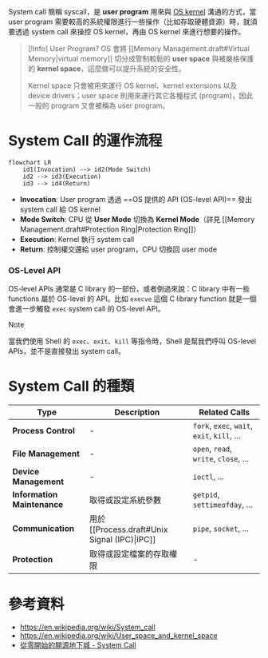 System call 簡稱 syscall，是 **user program** 用來與 [OS kernel](</Operating System/Kernel.draft.md>) 溝通的方式，當 user program 需要較高的系統權限進行一些操作（比如存取硬體資源）時，就須要透過 system call 來操控 OS kernel，再由 OS kernel 來進行想要的操作。

>[!Info] User Program?
>OS 會將 [[Memory Management.draft#Virtual Memory|virtual memory]] 切分成管制較鬆的 **user space** 與被嚴格保護的 **kernel space**，這麼做可以提升系統的安全性。
>
>Kernel space 只會被用來運行 OS kernel、kernel extensions 以及 device drivers；user space 則用來運行其它各種程式 (program)，因此一般的 program 又會被稱為 user program。

# System Call 的運作流程

```mermaid
flowchart LR
    id1(Invocation) --> id2(Mode Switch)
    id2 --> id3(Execution)
    id3 --> id4(Return)
```

- **Invocation**: User program 透過 ==OS 提供的 API (OS-level API)== 發出 system call 給 OS kernel
- **Mode Switch**: CPU 從 **User Mode** 切換為 **Kernel Mode**（詳見 [[Memory Management.draft#Protection Ring|Protection Ring]]）
- **Execution**: Kernel 執行 system call
- **Return**: 控制權交還給 user program，CPU 切換回 user mode

### OS-Level API

OS-level APIs 通常是 C library 的一部份，或者倒過來說：C library 中有一些 functions 屬於 OS-level 的 API。比如 `execve` 這個 C library function 就是一個會進一步觸發 `exec` system call 的 OS-level API。

>[!Note]
>當我們使用 Shell 的 `exec`、`exit`、`kill` 等指令時，Shell 是幫我們呼叫 OS-level APIs，並不是直接發出 system call。

# System Call 的種類

|Type|Description|Related Calls|
|---|---|---|
|**Process Control**|-|`fork`, `exec`, `wait`, `exit`, `kill`, ...|
|**File Management**|-|`open`, `read`, `write`, `close`, ...|
|**Device Management**|-|`ioctl`, ...|
|**Information Maintenance**|取得或設定系統參數|`getpid`, `settimeofday`, ...|
|**Communication**|用於 [[Process.draft#Unix Signal (IPC)\|IPC]]|`pipe`, `socket`, ...|
|**Protection**|取得或設定檔案的存取權限|-|

# 參考資料

- <https://en.wikipedia.org/wiki/System_call>
- <https://en.wikipedia.org/wiki/User_space_and_kernel_space>
- [從零開始的開源地下城 - System Call](https://hackmd.io/@combo-tw/BJPoAcqQS)
